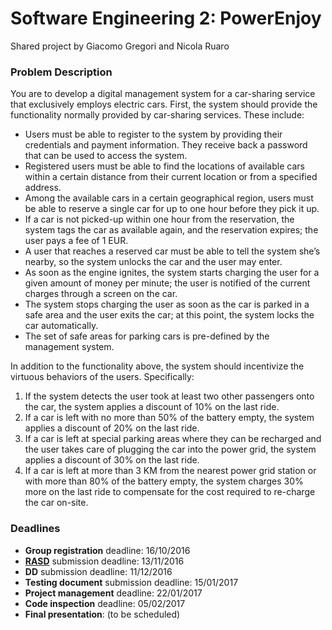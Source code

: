 # Software Engineering 2: PowerEnjoy
Shared project by Giacomo Gregori and Nicola Ruaro 

### Problem Description

You are to develop a digital management system for a car-sharing service that exclusively employs electric cars. First, the system should provide the functionality normally provided by car-sharing services. These include:

* Users must be able to register to the system by providing their credentials and payment information. They receive back a password that can be used to access the system.
* Registered users must be able to find the locations of available cars within a certain distance from their current location or from a specified address.
* Among the available cars in a certain geographical region, users must be able to reserve a single car for up to one hour before they pick it up.
* If a car is not picked-up within one hour from the reservation, the system tags the car as available again, and the reservation expires; the user pays a fee of 1 EUR.
* A user that reaches a reserved car must be able to tell the system she’s nearby, so the system unlocks the car and the user may enter.
* As soon as the engine ignites, the system starts charging the user for a given amount of money per minute; the user is notified of the current charges through a screen on the car.
* The system stops charging the user as soon as the car is parked in a safe area and the user exits the car; at this point, the system locks the car automatically.
* The set of safe areas for parking cars is pre-defined by the management system.

In addition to the functionality above, the system should incentivize the virtuous behaviors of the
users. Specifically:

1.  If the system detects the user took at least two other passengers onto the car, the system applies a discount of 10% on the last ride.
2.  If a car is left with no more than 50% of the battery empty, the system applies a discount of 20% on the last ride.
3.  If a car is left at special parking areas where they can be recharged and the user takes care of plugging the car into the power grid, the system applies a discount of 30% on the last ride.
4.  If a car is left at more than 3 KM from the nearest power grid station or with more than 80% of the battery empty, the system charges 30% more on the last ride to compensate for the cost required to re-charge the car on-site.


### Deadlines

* **Group registration** deadline: 16/10/2016
* **[RASD](https://github.com/ruaronicola/SwEng2-CarSharing/releases/tag/v0.22alpha)** submission deadline: 13/11/2016
* **DD** submission deadline: 11/12/2016
* **Testing document** submission deadline: 15/01/2017
* **Project management** deadline: 22/01/2017
* **Code inspection** deadline: 05/02/2017
* **Final presentation**: (to be scheduled)

